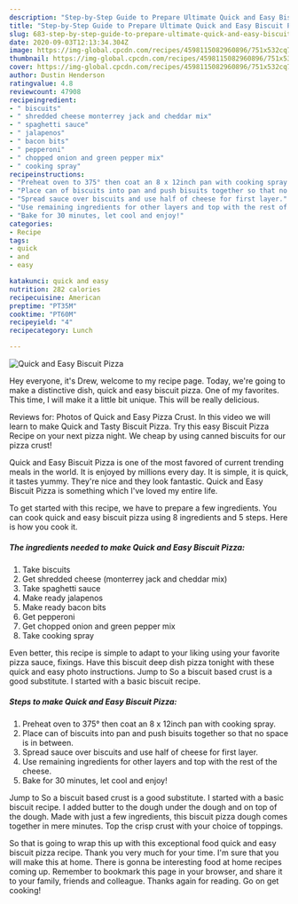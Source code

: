 ```yaml
---
description: "Step-by-Step Guide to Prepare Ultimate Quick and Easy Biscuit Pizza"
title: "Step-by-Step Guide to Prepare Ultimate Quick and Easy Biscuit Pizza"
slug: 683-step-by-step-guide-to-prepare-ultimate-quick-and-easy-biscuit-pizza
date: 2020-09-03T12:13:34.304Z
image: https://img-global.cpcdn.com/recipes/4598115082960896/751x532cq70/quick-and-easy-biscuit-pizza-recipe-main-photo.jpg
thumbnail: https://img-global.cpcdn.com/recipes/4598115082960896/751x532cq70/quick-and-easy-biscuit-pizza-recipe-main-photo.jpg
cover: https://img-global.cpcdn.com/recipes/4598115082960896/751x532cq70/quick-and-easy-biscuit-pizza-recipe-main-photo.jpg
author: Dustin Henderson
ratingvalue: 4.8
reviewcount: 47908
recipeingredient:
- " biscuits"
- " shredded cheese monterrey jack and cheddar mix"
- " spaghetti sauce"
- " jalapenos"
- " bacon bits"
- " pepperoni"
- " chopped onion and green pepper mix"
- " cooking spray"
recipeinstructions:
- "Preheat oven to 375° then coat an 8 x 12inch pan with cooking spray."
- "Place can of biscuits into pan and push bisuits together so that no space is in between."
- "Spread sauce over biscuits and use half of cheese for first layer."
- "Use remaining ingredients for other layers and top with the rest of the cheese."
- "Bake for 30 minutes, let cool and enjoy!"
categories:
- Recipe
tags:
- quick
- and
- easy

katakunci: quick and easy 
nutrition: 282 calories
recipecuisine: American
preptime: "PT35M"
cooktime: "PT60M"
recipeyield: "4"
recipecategory: Lunch

---
```



![Quick and Easy Biscuit Pizza](https://img-global.cpcdn.com/recipes/4598115082960896/751x532cq70/quick-and-easy-biscuit-pizza-recipe-main-photo.jpg)

Hey everyone, it's Drew, welcome to my recipe page. Today, we're going to make a distinctive dish, quick and easy biscuit pizza. One of my favorites. This time, I will make it a little bit unique. This will be really delicious.

Reviews for: Photos of Quick and Easy Pizza Crust. In this video we will learn to make Quick and Tasty Biscuit Pizza. Try this easy Biscuit Pizza Recipe on your next pizza night. We cheap by using canned biscuits for our pizza crust!

Quick and Easy Biscuit Pizza is one of the most favored of current trending meals in the world. It is enjoyed by millions every day. It is simple, it is quick, it tastes yummy. They're nice and they look fantastic. Quick and Easy Biscuit Pizza is something which I've loved my entire life.


To get started with this recipe, we have to prepare a few ingredients. You can cook quick and easy biscuit pizza using 8 ingredients and 5 steps. Here is how you cook it.

<!--inarticleads1-->

##### The ingredients needed to make Quick and Easy Biscuit Pizza:

1. Take  biscuits
1. Get  shredded cheese (monterrey jack and cheddar mix)
1. Take  spaghetti sauce
1. Make ready  jalapenos
1. Make ready  bacon bits
1. Get  pepperoni
1. Get  chopped onion and green pepper mix
1. Take  cooking spray


Even better, this recipe is simple to adapt to your liking using your favorite pizza sauce, fixings. Have this biscuit deep dish pizza tonight with these quick and easy photo instructions. Jump to So a biscuit based crust is a good substitute. I started with a basic biscuit recipe. 

<!--inarticleads2-->

##### Steps to make Quick and Easy Biscuit Pizza:

1. Preheat oven to 375° then coat an 8 x 12inch pan with cooking spray.
1. Place can of biscuits into pan and push bisuits together so that no space is in between.
1. Spread sauce over biscuits and use half of cheese for first layer.
1. Use remaining ingredients for other layers and top with the rest of the cheese.
1. Bake for 30 minutes, let cool and enjoy!


Jump to So a biscuit based crust is a good substitute. I started with a basic biscuit recipe. I added butter to the dough under the dough and on top of the dough. Made with just a few ingredients, this biscuit pizza dough comes together in mere minutes. Top the crisp crust with your choice of toppings. 

So that is going to wrap this up with this exceptional food quick and easy biscuit pizza recipe. Thank you very much for your time. I'm sure that you will make this at home. There is gonna be interesting food at home recipes coming up. Remember to bookmark this page in your browser, and share it to your family, friends and colleague. Thanks again for reading. Go on get cooking!
